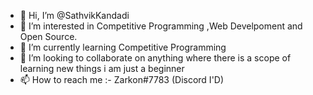 - 👋 Hi, I’m @SathvikKandadi
- 👀 I’m interested in Competitive Programming ,Web Develpoment and Open Source.
- 🌱 I’m currently learning Competitive Programming 
- 💞️ I’m looking to collaborate on anything where there is a scope of learning new things i am just a beginner
- 📫 How to reach me :- Zarkon#7783 (Discord I'D)

<!---
SathvikKandadi/SathvikKandadi is a ✨ special ✨ repository because its `README.md` (this file) appears on your GitHub profile.
You can click the Preview link to take a look at your changes.
--->
